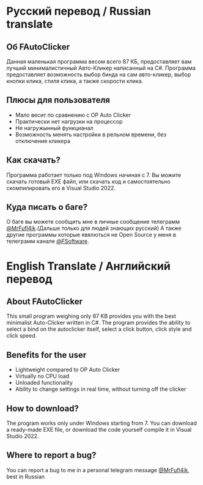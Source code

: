 # Русский перевод / Russian translate
## Об FAutoClicker
Данная маленькая программа весом всего 87 КБ, предоставляет вам лучший минималистичный Авто-Кликер написанный на C#.
Программа предоставляет возможность выбор бинда на сам авто-кликер, выбор кнопки клика, стиля клика, а также скорости клика.

## Плюсы для пользователя
+ Мало весит по сравнению с OP Auto Clicker
+ Практически нет нагрузки на процессор
+ Не нагружынный функцианал
+ Возможность менять настройки в рельном времени, без отключение кликера

## Как скачать?
Программа работает только под Windows начиная с 7. Вы можите скачать готовый EXE файл, или скачать код и самостоятельно
скомпилировать его в Visual Studio 2022.

## Куда писать о баге?
О баге вы можете сообщить мне в личные сообщение телеграмм [@MrFufl4ik](https://t.me/MrFufl4ik).(Дальше только для людей знающих русский) А также другие программы которые явялються не Open Source у меня в телеграмм канале [@FSoftware](https://t.me/FSoftwareProject).

# English Translate / Английский перевод
## About FAutoClicker
This small program weighing only 87 KB provides you with the best minimalist Auto-Clicker written in C#.
The program provides the ability to select a bind on the autoclicker itself, select a click button, click style and click speed.

## Benefits for the user
+ Lightweight compared to OP Auto Clicker
+ Virtually no CPU load
+ Unloaded functionality
+ Ability to change settings in real time, without turning off the clicker

## How to download?
The program works only under Windows starting from 7. You can download a ready-made EXE file, or download the code yourself
compile it in Visual Studio 2022.

## Where to report a bug?
You can report a bug to me in a personal telegram message [@MrFufl4ik](https://t.me/MrFufl4ik), best in Russian

